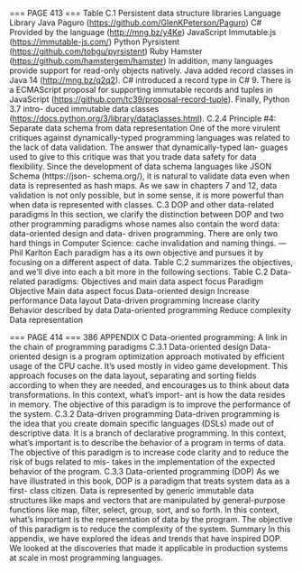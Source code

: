 === PAGE 413 ===
Table C.1 Persistent data structure libraries
Language Library
Java Paguro (https://github.com/GlenKPeterson/Paguro)
C# Provided by the language (http://mng.bz/y4Ke)
JavaScript Immutable.js (https://immutable-js.com/)
Python Pyrsistent (https://github.com/tobgu/pyrsistent)
Ruby Hamster (https://github.com/hamstergem/hamster)
In addition, many languages provide support for read-only objects natively. Java added
record classes in Java 14 (http://mng.bz/q2q2). C# introduced a record type in C# 9.
There is a ECMAScript proposal for supporting immutable records and tuples in
JavaScript (https://github.com/tc39/proposal-record-tuple). Finally, Python 3.7 intro-
duced immutable data classes (https://docs.python.org/3/library/dataclasses.html).
C.2.4 Principle #4: Separate data schema from data representation
One of the more virulent critiques against dynamically-typed programming languages
was related to the lack of data validation. The answer that dynamically-typed lan-
guages used to give to this critique was that you trade data safety for data flexibility.
Since the development of data schema languages like JSON Schema (https://json-
schema.org/), it is natural to validate data even when data is represented as hash
maps. As we saw in chapters 7 and 12, data validation is not only possible, but in some
sense, it is more powerful than when data is represented with classes.
C.3 DOP and other data-related paradigms
In this section, we clarify the distinction between DOP and two other programming
paradigms whose names also contain the word data: data-oriented design and data-
driven programming.
There are only two hard things in Computer Science: cache invalidation and naming things.
—Phil Karlton
Each paradigm has a its own objective and pursues it by focusing on a different aspect
of data. Table C.2 summarizes the objectives, and we’ll dive into each a bit more in the
following sections.
Table C.2 Data-related paradigms: Objectives and main data aspect focus
Paradigm Objective Main data aspect focus
Data-oriented design Increase performance Data layout
Data-driven programming Increase clarity Behavior described by data
Data-oriented programming Reduce complexity Data representation

=== PAGE 414 ===
386 APPENDIX C Data-oriented programming: A link in the chain of programming paradigms
C.3.1 Data-oriented design
Data-oriented design is a program optimization approach motivated by efficient usage
of the CPU cache. It’s used mostly in video game development. This approach focuses
on the data layout, separating and sorting fields according to when they are needed,
and encourages us to think about data transformations. In this context, what’s import-
ant is how the data resides in memory. The objective of this paradigm is to improve
the performance of the system.
C.3.2 Data-driven programming
Data-driven programming is the idea that you create domain specific languages (DSLs)
made out of descriptive data. It is a branch of declarative programming. In this context,
what’s important is to describe the behavior of a program in terms of data. The objective
of this paradigm is to increase code clarity and to reduce the risk of bugs related to mis-
takes in the implementation of the expected behavior of the program.
C.3.3 Data-oriented programming (DOP)
As we have illustrated in this book, DOP is a paradigm that treats system data as a first-
class citizen. Data is represented by generic immutable data structures like maps and
vectors that are manipulated by general-purpose functions like map, filter, select, group,
sort, and so forth. In this context, what’s important is the representation of data by the
program. The objective of this paradigm is to reduce the complexity of the system.
Summary
In this appendix, we have explored the ideas and trends that have inspired DOP. We
looked at the discoveries that made it applicable in production systems at scale in
most programming languages.